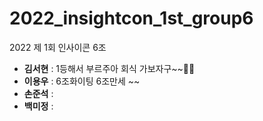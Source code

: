 # 2022_insightcon_1st_group6
2022 제 1회 인사이콘 6조

- __김서현__ : 1등해서 부르주아 회식 가보자구~~🤩🤩
- __이용우__ : 6조화이팅 6조만세 ~~
- __손준석__ : 
- __백미정__ : 
